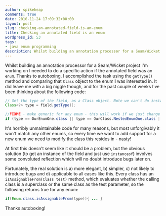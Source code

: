 ```yaml
---
author: spikeheap
comments: true
date: 2010-11-24 17:09:32+00:00
layout: post
slug: checking-an-annotated-field-is-an-enum
title: Checking an annotated field is an enum
wordpress_id: 53
tags:
- java enum programming
description: Whilst building an annotation processor for a Seam/Wicket project I'm working on I needed to do a specific action if the annotated field was an `enum`
---
```


Whilst building an annotation processor for a Seam/Wicket project I'm working on I needed to do a specific action if the annotated field was an `enum`. Thanks to autoboxing, I accomplished the task using the `getType()` method and comparing that `Class` object to the enum I was interested in. It did leave me with a big niggle though, and for the past couple of weeks I've been thinking about the following code:

```java
// Get the type of the field, as a Class object. Note we can't do instanceof on this, because it is a Class.
Class<?> type = field.getType();

//FIXME - make generic for any enum - this will work if we just change the catch criteria here.
if (type == OurEnumOne.class || type == OurClass.NestedEnumOne.class || type == OurEnumTwo.class) { ... }
```

It's horribly unmaintainable code for many reasons, but most unforgivably it won't match any other enums, so every time we want to add support for a new enum we need to modify the class this resides in - nasty!

At first this doesn't seem like it should be a problem, but the obvious solution (to get an instance of the field and just use `instanceof`) involves some convoluted reflection which will no doubt introduce bugs later on.

Fortunately, the real solution is a) more elegant, b) simpler, c) not likely to introduce bugs and d) applicable to all cases like this. Every class has an `isAssignableFrom(Class test)` method, which evaluates whether the calling class is a superclass or the same class as the test parameter, so the following returns true for any enum:

```java
if(Enum.class.isAssignableFrom(type)){ ... }
```

Thanks autoboxing!
